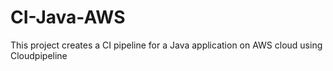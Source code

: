 # CI-Java-AWS
This project creates a CI pipeline for a Java application on AWS cloud using Cloudpipeline
